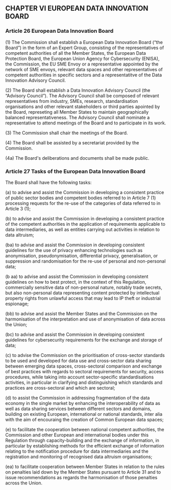 ## CHAPTER VI EUROPEAN DATA INNOVATION BOARD

### Article 26 European Data Innovation Board

(1) The Commission shall establish a European Data Innovation Board (“the Board”) in the form of an Expert Group, consisting of the representatives of competent authorities of all the Member States, the European Data Protection Board, the European Union Agency for Cybersecurity (ENISA), the Commission, the EU SME Envoy or a representative appointed by the network of SME envoys, relevant data spaces and other representatives of competent authorities in specific sectors and a representatitve of the Data Innovation Advisory Council.

(2) The Board shall establish a Data Innovation Advisory Council (the “Advisory Council”). The Advisory Council shall be composed of relevant representatives from industry, SMEs, research, standardisation organisations and other relevant stakeholders or third parties apointed by the Board, represeting all Member States to maintain geographically balanced representativeness. The Advisory Council shall nominate a representative to attend meetings of the Board and to participate in its work.

(3) The Commission shall chair the meetings of the Board.

(4) The Board shall be assisted by a secretariat provided by the Commission. 

(4a) The Board's deliberations and documents shall be made public. 

### Article 27 Tasks of the European Data Innovation Board 

The Board shall have the following tasks:

(a) to advise and assist the Commission in developing a consistent practice of public sector bodies and competent bodies referred to in Article 7 (1) processing requests for the re-use of the categories of data referred to in Article 3 (1);

(b) to advise and assist the Commission in developing a consistent practice of the competent authorities in the application of requirements applicable to data intermediaries, as well as entities carrying out activities in relation to data altruism;

(ba) to advise and assist the Commission in developing consistent guidelines for the use of privacy enhancing technologies such as anonymisation, pseudonymisation, differential privacy, generalisation, or suppression and randomisation for the re-use of personal and non-personal data;

(b aa) to advise and assist the Commission in developing consistent guidelines on how to best protect, in the context of this Regulation, commercially sensitive data of non-personal nature, notably trade secrets, but also non-personal data representing content protected by intellectual property rights from unlawful access that may lead to IP theft or industrial espionage;

(bb) to advise and assist the Member States and the Commission on the harmonisation of the interpretation and use of anonymisation of data across the Union;

(bc) to advise and assist the Commission in developing consistent guidelines for cybersecurity requirements for the exchange and storage of data;

(c) to advise the Commission on the prioritisation of cross-sector standards to be used and developed for data use and cross-sector data sharing between emerging data spaces, cross-sectoral comparison and exchange of best practices with regards to sectoral requirements for security, access procedures, while taking into account sector-specific standardisations activities, in particular in clarifying and distinguishing which standards and practices are cross-sectoral and which are sectoral;

(d) to assist the Commission in addressing fragmentation of the data economy in the single market by enhancing the interoperability of data as well as data sharing services between different sectors and domains, building on existing European, international or national standards, inter alia with the aim of encouraing the creation of Common European data spaces;

(e) to facilitate the cooperation between national competent authorities, the Commission and other European and international bodies under this Regulation through capacity-building and the exchange of information, in particular by establishing methods for the efficient exchange of information relating to the notification procedure for data intermediaries and the registration and monitoring of recognised data altruism organisations;

(ea) to facilitate cooperation between Member States in relation to the rules on penalties laid down by the Member States pursuant to Article 31 and to issue recommendations as regards the harmonisation of those penalties across the Union.
